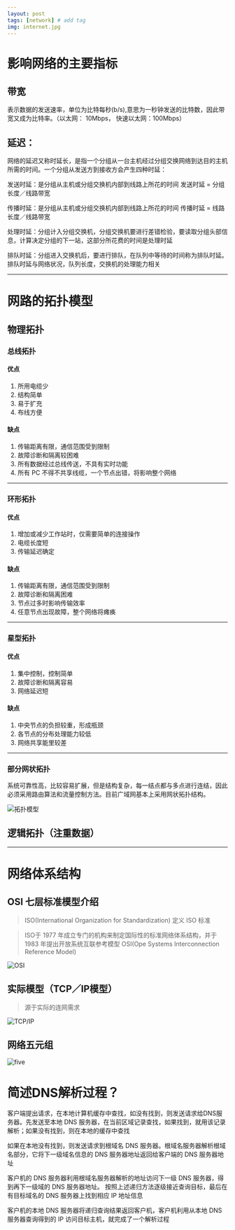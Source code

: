 ```yaml
---
layout: post
tags: [network] # add tag
img: internet.jpg
---
```


# 影响网络的主要指标

## 带宽

表示数据的发送速率，单位为比特每秒(b/s),意思为一秒钟发送的比特数，因此带宽又成为比特率。（以太网： 10Mbps， 快速以太网：100Mbps）

## 延迟：

网络的延迟又称时延长，是指一个分组从一台主机经过分组交换网络到达目的主机所需的时间。一个分组从发送方到接收方会产生四种时延：

发送时延：是分组从主机或分组交换机内部到线路上所花的时间
发送时延 = 分组长度／线路带宽

传播时延：是分组从主机或分组交换机内部到线路上所花的时间
传播时延 = 线路长度／线路带宽

处理时延：分组计入分组交换机，分组交换机要进行差错检验，要读取分组头部信息，计算决定分组的下一站，这部分所花费的时间是处理时延

排队时延：分组进入交换机后，要进行排队，在队列中等待的时间称为排队时延。排队时延与网络状况，队列长度，交换机的处理能力相关

---

# 网路的拓扑模型

## 物理拓扑

### 总线拓扑

#### 优点

1. 所用电缆少
2. 结构简单
3. 易于扩充
4. 布线方便 

#### 缺点

1. 传输距离有限，通信范围受到限制
2. 故障诊断和隔离较困难
3. 所有数据经过总线传送，不具有实时功能
4. 所有 PC 不得不共享线缆，一个节点出错，将影响整个网络

---

### 环形拓扑

#### 优点

1. 增加或减少工作站时，仅需要简单的连接操作
2. 电缆长度短
3. 传输延迟确定

#### 缺点

1. 传输距离有限，通信范围受到限制
2. 故障诊断和隔离困难
3. 节点过多时影响传输效率
4. 任意节点出现故障，整个网络将瘫痪

---

### 星型拓扑

#### 优点

1. 集中控制，控制简单
2. 故障诊断和隔离容易
3. 网络延迟短

#### 缺点

1. 中央节点的负担较重，形成瓶颈
2. 各节点的分布处理能力较低
3. 网络共享能里较差


---

### 部分网状拓扑

系统可靠性高，比较容易扩展，但是结构复杂，每一结点都与多点进行连结，因此必须采用路由算法和流量控制方法。目前广域网基本上采用网状拓扑结构。

<img src="{{site.baseurl}}/assets/img/15101932083048.jpg" alt="拓扑模型" />

## 逻辑拓扑（注重数据）

---

# 网络体系结构

## OSI 七层标准模型介绍

> ISO(International Organization for Standardization) 定义 ISO 标准

> ISO于 1977 年成立专门的机构来制定国际性的标准网络体系结构，并于 1983 年提出开放系统互联参考模型 OSI(Ope Systems Interconnection Reference Model)

<img src="{{site.baseurl}}/assets/img/15104061082543.jpg" alt="OSI" />

## 实际模型（TCP／IP模型）

> 源于实际的连网需求

<img src="{{site.baseurl}}/assets/img/15104066248523.jpg" alt="TCP/IP" />

## 网络五元组

<img src="{{site.baseurl}}/assets/img/15104069693847.jpg" alt="five" />

# 简述DNS解析过程？

客户端提出请求，在本地计算机缓存中查找，如没有找到，则发送请求给DNS服务器。先发送至本地 DNS 服务器，在当前区域记录查找，如果找到，就用该记录解析；如果没有找到，则在本地的缓存中查找

如果在本地没有找到，则发送请求到根域名 DNS 服务器。根域名服务器解析根域名部分，它将下一级域名信息的 DNS 服务器地址返回给客户端的 DNS 服务器地址

客户机的 DNS 服务器利用根域名服务器解析的地址访问下一级 DNS 服务器，得到再下一级域的 DNS 服务器地址。
按照上述递归方法逐级接近查询目标，最后在有目标域名的 DNS 服务器上找到相应 IP 地址信息

客户机的本地 DNS 服务器将递归查询结果返回客户机，客户机利用从本地 DNS 服务器查询得到的 IP 访问目标主机，就完成了一个解析过程


















 

